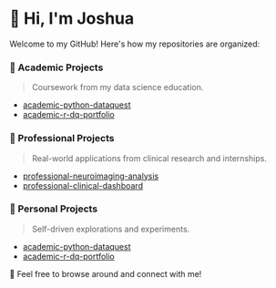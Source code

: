 # 👋 Hi, I'm Joshua

Welcome to my GitHub! Here's how my repositories are organized:

### 📘 Academic Projects
> Coursework from my data science education.
- [academic-python-dataquest](https://github.com/jep9731/academic-python-dataquest)
- [academic-r-dq-portfolio](https://github.com/jep9731/academic-r-dq-portfolio)

### 💼 Professional Projects
> Real-world applications from clinical research and internships.
- [professional-neuroimaging-analysis](https://github.com/jep9731/professional-neuroimaging-analysis)
- [professional-clinical-dashboard](https://github.com/jep9731/professional-clinical-dashboard)

### 🧪 Personal Projects
> Self-driven explorations and experiments.
- [academic-python-dataquest](https://github.com/jep9731/academic-python-dataquest)
- [academic-r-dq-portfolio](https://github.com/jep9731/academic-r-dq-portfolio)

🧠 Feel free to browse around and connect with me!
